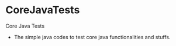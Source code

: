 # CoreJavaTests
Core Java Tests
* The simple java codes to test core java functionalities and stuffs.
